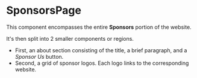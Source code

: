 # SponsorsPage 

This component encompasses the entire **Sponsors** portion of the website.

It's then split into 2 smaller components or regions. 
* First, an about section consisting of the title, a brief paragraph, and a *Sponsor Us* button.
* Second, a grid of sponsor logos. Each logo links to the corresponding website.





